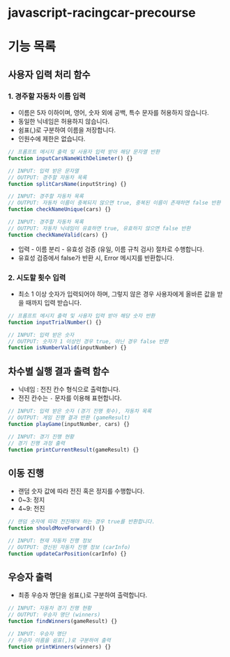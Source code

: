 # javascript-racingcar-precourse
# 기능 목록
## 사용자 입력 처리 함수
### 1. 경주할 자동차 이름 입력
- 이름은 5자 이하이며, 영어, 숫자 외에 공백, 특수 문자를 허용하지 않습니다.
- 동일한 닉네임은 허용하지 않습니다.
- 쉼표(,)로 구분하여 이름을 저장합니다.
- 인원수에 제한은 없습니다.
```javascript
// 프롬프트 메시지 출력 및 사용자 입력 받아 해당 문자열 반환
function inputCarsNameWithDelimeter() {}

// INPUT: 입력 받은 문자열
// OUTPUT: 경주할 자동차 목록
function splitCarsName(inputString) {}

// INPUT: 경주할 자동차 목록
// OUTPUT: 자동차 이름이 중복되지 않으면 true, 중복된 이름이 존재하면 false 반환
function checkNameUnique(cars) {}

// INPUT: 경주할 자동차 목록
// OUTPUT: 자동차 닉네임이 유효하면 true, 유효하지 않으면 false 반환
function checkNameValid(cars) {}
```
- 입력 - 이름 분리 - 유효성 검증 (유일, 이름 규칙 검사) 절차로 수행합니다.
- 유효성 검증에서 false가 반환 시, Error 메시지를 반환합니다.
### 2. 시도할 횟수 입력
- 최소 1 이상 숫자가 입력되어야 하며, 그렇지 않은 경우 사용자에게 올바른 값을 받을 때까지 입력 받습니다.
```javascript
// 프롬프트 메시지 출력 및 사용자 입력 받아 해당 숫자 반환
function inputTrialNumber() {}

// INPUT: 입력 받은 숫자
// OUTPUT: 숫자가 1 이상인 경우 true, 아닌 경우 false 반환
function isNumberValid(inputNumber) {}
```
## 차수별 실행 결과 출력 함수
- 닉네임 : 전진 칸수 형식으로 출력합니다.
- 전진 칸수는 `-` 문자를 이용해 표현합니다.
```javascript
// INPUT: 입력 받은 숫자 (경기 진행 횟수), 자동차 목록
// OUTPUT: 게임 진행 결과 반환 (gameResult)
function playGame(inputNumber, cars) {}

// INPUT: 경기 진행 현황
// 경기 진행 과정 출력
function printCurrentResult(gameResult) {}
```
## 이동 진행
- 랜덤 숫자 값에 따라 전진 혹은 정지를 수행합니다.
- 0~3: 정지
- 4~9: 전진
```javascript
// 랜덤 숫자에 따라 전진해야 하는 경우 true를 반환합니다.
function shouldMoveForward() {}

// INPUT: 현재 자동차 진행 정보
// OUTPUT: 갱신된 자동차 진행 정보 (carInfo)
function updateCarPosition(carInfo) {}
```
## 우승자 출력
- 최종 우승자 명단을 쉼표(,)로 구분하여 출력합니다.
```javascript
// INPUT: 자동차 경기 진행 현황
// OUTPUT: 우승자 명단 (winners)
function findWinners(gameResult) {}

// INPUT: 우승자 명단
// 우승자 이름을 쉼표(,)로 구분하여 출력
function printWinners(winners) {}
```